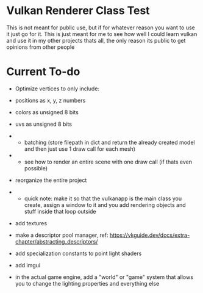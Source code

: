 # Vulkan Renderer Class Test
This is not meant for public use, but if for whatever reason you want to use it just go for it. This is just meant for me to see how well I could learn vulkan and use it in my other projects thats all, the only reason its public to get opinions from other people

# Current To-do
* Optimize vertices to only include:
 * positions as x, y, z numbers
 * colors as unsigned 8 bits
 * uvs as unsigned 8 bits

* * batching (store filepath in dict and return the already created model and then just use 1 draw call for each mesh)
* * see how to render an entire scene with one draw call (if thats even possible)

* reorganize the entire project
* * quick note: make it so that the vulkanapp is the main class you create, assign a window to it and you add rendering objects and stuff inside that loop outside
* add textures
* make a descriptor pool manager, ref: https://vkguide.dev/docs/extra-chapter/abstracting_descriptors/
* add specialization constants to point light shaders
* add imgui
* in the actual game engine, add a "world" or "game" system that allows you to change the lighting properties and everything else
